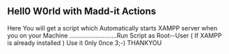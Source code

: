 ## Hell0 W0rld with Madd-it Actions
Here You will get a script 
which Automatically starts XAMPP server when you on your Machine ...........................Run Script as Root--User
( If XAMPP is already installed )
Use it 0nly 0nce 3;-) 
THANKYOU
